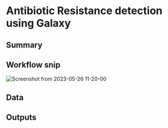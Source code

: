# Antibiotic Resistance detection using Galaxy
## Summary

## Workflow snip
![Screenshot from 2023-05-26 11-20-00](https://github.com/Parcelli/Bioinformatics-portfolio/assets/85280870/4c192f4b-0a0c-4350-aa0b-b34aa7e09915)

## Data

## Outputs
### 


